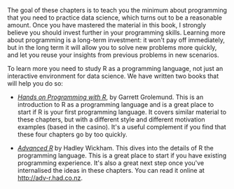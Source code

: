 
The goal of these chapters is to teach you the minimum about programming that you need to practice data science, which turns out to be a reasonable amount. Once you have mastered the material in this book, I strongly believe you should invest further in your programming skills. Learning more about programming is a long-term investment: it won't pay off immediately, but in the long term it will allow you to solve new problems more quickly, and let you reuse your insights from previous problems in new scenarios.

To learn more you need to study R as a programming language, not just an interactive environment for data science. We have written two books that will help you do so:

* [_Hands on Programming with R_](https://amzn.com/1449359019),
  by Garrett Grolemund. This is an introduction to R as a programming language 
  and is a great place to start if R is your first programming language. It 
  covers similar material to these chapters, but with a different style and
  different motivation examples (based in the casino). It's a useful complement 
  if you find that these four chapters go by too quickly.
  
* [_Advanced R_](https://amzn.com/1466586966) by Hadley Wickham. This dives into the
  details of R the programming language. This is a great place to start if you
  have existing programming experience. It's also a great next step once you've 
  internalised the ideas in these chapters. You can read it online at
  <http://adv-r.had.co.nz>.